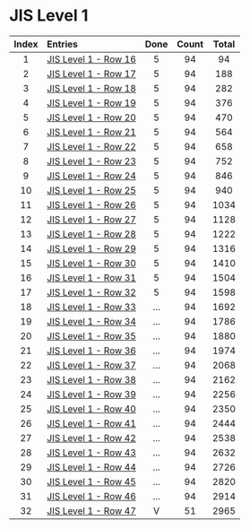 
# JIS Level 1

| Index | Entries                                      | Done | Count | Total |
| :---: | :------------------------------------------- | :--: | :---: | :---: |
|   1   | [JIS Level 1 - Row 16](<./row-16/README.md>) |  5   |  94   |  94   |
|   2   | [JIS Level 1 - Row 17](<./row-17/README.md>) |  5   |  94   |  188  |
|   3   | [JIS Level 1 - Row 18](<./row-18/README.md>) |  5   |  94   |  282  |
|   4   | [JIS Level 1 - Row 19](<./row-19/README.md>) |  5   |  94   |  376  |
|   5   | [JIS Level 1 - Row 20](<./row-20/README.md>) |  5   |  94   |  470  |
|   6   | [JIS Level 1 - Row 21](<./row-21/README.md>) |  5   |  94   |  564  |
|   7   | [JIS Level 1 - Row 22](<./row-22/README.md>) |  5   |  94   |  658  |
|   8   | [JIS Level 1 - Row 23](<./row-23/README.md>) |  5   |  94   |  752  |
|   9   | [JIS Level 1 - Row 24](<./row-24/README.md>) |  5   |  94   |  846  |
|  10   | [JIS Level 1 - Row 25](<./row-25/README.md>) |  5   |  94   |  940  |
|  11   | [JIS Level 1 - Row 26](<./row-26/README.md>) |  5   |  94   | 1034  |
|  12   | [JIS Level 1 - Row 27](<./row-27/README.md>) |  5   |  94   | 1128  |
|  13   | [JIS Level 1 - Row 28](<./row-28/README.md>) |  5   |  94   | 1222  |
|  14   | [JIS Level 1 - Row 29](<./row-29/README.md>) |  5   |  94   | 1316  |
|  15   | [JIS Level 1 - Row 30](<./row-30/README.md>) |  5   |  94   | 1410  |
|  16   | [JIS Level 1 - Row 31](<./row-31/README.md>) |  5   |  94   | 1504  |
|  17   | [JIS Level 1 - Row 32](<./row-32/README.md>) |  5   |  94   | 1598  |
|  18   | [JIS Level 1 - Row 33](<./row-33/README.md>) | ...  |  94   | 1692  |
|  19   | [JIS Level 1 - Row 34](<./row-34/README.md>) | ...  |  94   | 1786  |
|  20   | [JIS Level 1 - Row 35](<./row-35/README.md>) | ...  |  94   | 1880  |
|  21   | [JIS Level 1 - Row 36](<./row-36/README.md>) | ...  |  94   | 1974  |
|  22   | [JIS Level 1 - Row 37](<./row-37/README.md>) | ...  |  94   | 2068  |
|  23   | [JIS Level 1 - Row 38](<./row-38/README.md>) | ...  |  94   | 2162  |
|  24   | [JIS Level 1 - Row 39](<./row-39/README.md>) | ...  |  94   | 2256  |
|  25   | [JIS Level 1 - Row 40](<./row-40/README.md>) | ...  |  94   | 2350  |
|  26   | [JIS Level 1 - Row 41](<./row-41/README.md>) | ...  |  94   | 2444  |
|  27   | [JIS Level 1 - Row 42](<./row-42/README.md>) | ...  |  94   | 2538  |
|  28   | [JIS Level 1 - Row 43](<./row-43/README.md>) | ...  |  94   | 2632  |
|  29   | [JIS Level 1 - Row 44](<./row-44/README.md>) | ...  |  94   | 2726  |
|  30   | [JIS Level 1 - Row 45](<./row-45/README.md>) | ...  |  94   | 2820  |
|  31   | [JIS Level 1 - Row 46](<./row-46/README.md>) | ...  |  94   | 2914  |
|  32   | [JIS Level 1 - Row 47](<./row-47/README.md>) |  V   |  51   | 2965  |
